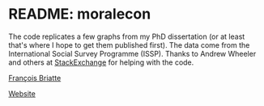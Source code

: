 # README: moralecon

The code replicates a few graphs from my PhD dissertation (or at least that's where I hope to get them published first). The data come from the International Social Survey Programme (ISSP). Thanks to Andrew Wheeler and others at [StackExchange][1] for helping with the code.

[François Briatte](f.briatte@ed.ac.uk)

[Website](http://f.briatte.org/)

[1]: http://stats.stackexchange.com/questions/22805/how-to-draw-neat-polygons-around-scatterplot-regions-in-ggplot2/
